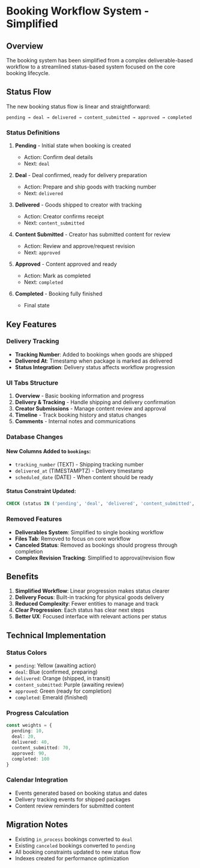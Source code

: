 # Booking Workflow System - Simplified

## Overview
The booking system has been simplified from a complex deliverable-based workflow to a streamlined status-based system focused on the core booking lifecycle.

## Status Flow
The new booking status flow is linear and straightforward:

```
pending → deal → delivered → content_submitted → approved → completed
```

### Status Definitions

1. **Pending** - Initial state when booking is created
   - Action: Confirm deal details
   - Next: `deal`

2. **Deal** - Deal confirmed, ready for delivery preparation  
   - Action: Prepare and ship goods with tracking number
   - Next: `delivered`

3. **Delivered** - Goods shipped to creator with tracking
   - Action: Creator confirms receipt
   - Next: `content_submitted`

4. **Content Submitted** - Creator has submitted content for review
   - Action: Review and approve/request revision
   - Next: `approved`

5. **Approved** - Content approved and ready
   - Action: Mark as completed
   - Next: `completed`

6. **Completed** - Booking fully finished
   - Final state

## Key Features

### Delivery Tracking
- **Tracking Number**: Added to bookings when goods are shipped
- **Delivered At**: Timestamp when package is marked as delivered
- **Status Integration**: Delivery status affects workflow progression

### UI Tabs Structure
1. **Overview** - Basic booking information and progress
2. **Delivery & Tracking** - Handle shipping and delivery confirmation
3. **Creator Submissions** - Manage content review and approval
4. **Timeline** - Track booking history and status changes
5. **Comments** - Internal notes and communications

### Database Changes

#### New Columns Added to `bookings`:
- `tracking_number` (TEXT) - Shipping tracking number
- `delivered_at` (TIMESTAMPTZ) - Delivery timestamp
- `scheduled_date` (DATE) - When content should be ready

#### Status Constraint Updated:
```sql
CHECK (status IN ('pending', 'deal', 'delivered', 'content_submitted', 'approved', 'completed'))
```

### Removed Features
- **Deliverables System**: Simplified to single booking workflow
- **Files Tab**: Removed to focus on core workflow
- **Canceled Status**: Removed as bookings should progress through completion
- **Complex Revision Tracking**: Simplified to approval/revision flow

## Benefits

1. **Simplified Workflow**: Linear progression makes status clearer
2. **Delivery Focus**: Built-in tracking for physical goods delivery
3. **Reduced Complexity**: Fewer entities to manage and track
4. **Clear Progression**: Each status has clear next steps
5. **Better UX**: Focused interface with relevant actions per status

## Technical Implementation

### Status Colors
- `pending`: Yellow (awaiting action)
- `deal`: Blue (confirmed, preparing)
- `delivered`: Orange (shipped, in transit)
- `content_submitted`: Purple (awaiting review)
- `approved`: Green (ready for completion)
- `completed`: Emerald (finished)

### Progress Calculation
```typescript
const weights = {
  pending: 10,
  deal: 20,
  delivered: 40,
  content_submitted: 70,
  approved: 90,
  completed: 100
}
```

### Calendar Integration
- Events generated based on booking status and dates
- Delivery tracking events for shipped packages
- Content review reminders for submitted content

## Migration Notes
- Existing `in_process` bookings converted to `deal`
- Existing `canceled` bookings converted to `pending`
- All booking constraints updated to new status flow
- Indexes created for performance optimization
